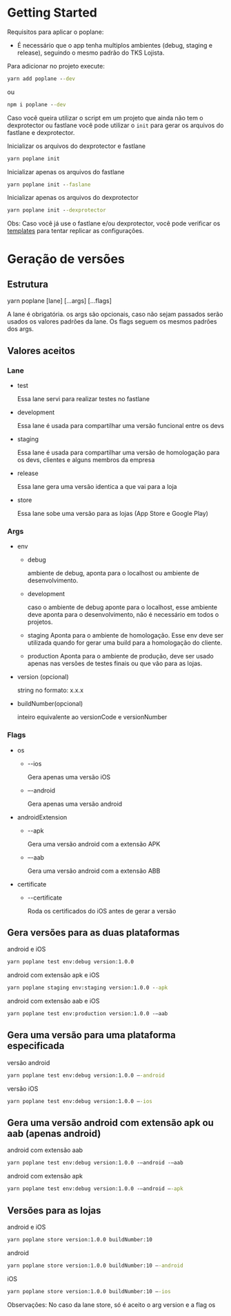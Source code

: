# Getting Started

Requisitos para aplicar o poplane:

- É necessário que o app tenha multiplos ambientes (debug, staging e release), seguindo o mesmo padrão do TKS Lojista.

Para adicionar no projeto execute:

```cmd
yarn add poplane --dev
```

ou

```cmd
npm i poplane --dev
```

Caso você queira utilizar o script em um projeto que ainda não tem o dexprotector ou fastlane você pode utilizar o `init` para gerar os arquivos do fastlane e dexprotector.

Inicializar os arquivos do dexprotector e fastlane

```cmd
yarn poplane init
```

Inicializar apenas os arquivos do fastlane

```cmd
yarn poplane init --faslane
```

Inicializar apenas os arquivos do dexprotector

```cmd
yarn poplane init --dexprotector
```

Obs: Caso você já use o fastlane e/ou dexprotector, você pode verificar os [templates](/templates) para tentar replicar as configurações.

# Geração de versões

## Estrutura

yarn poplane [lane] […args] […flags]

A lane é obrigatória.
os args são opcionais, caso não sejam passados serão usados os valores padrões da lane.
Os flags seguem os mesmos padrões dos args.

## Valores aceitos

### Lane

- test

  Essa lane servi para realizar testes no fastlane

- development

  Essa lane é usada para compartilhar uma versão funcional entre os devs

- staging

  Essa lane é usada para compartilhar uma versão de homologação para os devs, clientes e alguns membros da empresa

- release

  Essa lane gera uma versão identica a que vai para a loja

- store

  Essa lane sobe uma versão para as lojas (App Store e Google Play)

### Args

- env

  - debug

    ambiente de debug, aponta para o localhost ou ambiente de desenvolvimento.

  - development

    caso o ambiente de debug aponte para o localhost, esse ambiente deve aponta para o desenvolvimento, não é necessário em todos o projetos.

  - staging
    Aponta para o ambiente de homologação. Esse env deve ser utilizada quando for gerar uma build para a homologação do cliente.

  - production
    Aponta para o ambiente de produção, deve ser usado apenas nas versões de testes finais ou que vão para as lojas.

- version (opcional)

  string no formato: x.x.x

- buildNumber(opcional)

  inteiro equivalente ao versionCode e versionNumber

### Flags

- os

  - --ios

    Gera apenas uma versão iOS

  - –-android

    Gera apenas uma versão android

- androidExtension

  - --apk

    Gera uma versão android com a extensão APK

  - –-aab

    Gera uma versão android com a extensão ABB

- certificate

  - --certificate

    Roda os certificados do iOS antes de gerar a versão

## Gera versões para as duas plataformas

android e iOS

```cmd
yarn poplane test env:debug version:1.0.0
```

android com extensão apk e iOS

```cmd
yarn poplane staging env:staging version:1.0.0 --apk
```

android com extensão aab e iOS

```cmd
yarn poplane test env:production version:1.0.0 -—aab
```

## Gera uma versão para uma plataforma especificada

versão android

```cmd
yarn poplane test env:debug version:1.0.0 —-android
```

versão iOS

```cmd
yarn poplane test env:debug version:1.0.0 —-ios
```

## Gera uma versão android com extensão apk ou aab (apenas android)

android com extensão aab

```cmd
yarn poplane test env:debug version:1.0.0 -—android -—aab
```

android com extensão apk

```cmd
yarn poplane test env:debug version:1.0.0 -—android —-apk
```

## Versões para as lojas

android e iOS

```cmd
yarn poplane store version:1.0.0 buildNumber:10
```

android

```cmd
yarn poplane store version:1.0.0 buildNumber:10 –-android
```

iOS

```cmd
yarn poplane store version:1.0.0 buildNumber:10 –-ios
```

Observações: No caso da lane store, só é aceito o arg version e a flag os
